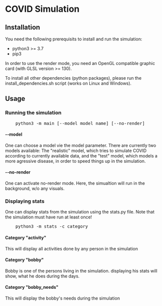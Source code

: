 # COVID Simulation

## Installation

You need the following prerequisits to install and run the simulation:

* python3 >= 3.7
* pip3

In order to use the render mode, you need an OpenGL compatible graphic card (with GLSL version >= 130).

To install all other dependencies (python packages), please run the install_dependencies.sh script (works on Linux and Windows).

## Usage

### Running the simulation

<pre>
    python3 -m main [--model model_name] [--no-render]
</pre>

#### --model

One can choose a model vie the model parameter.
There are currently two models available:
The "realistic" model, which tries to simulate COVID according to currently available data, and the "test" model, which models a more agressive disease, in order to speed things up in the simulation.

#### --no-render

One can activate no-render mode. Here, the simualtion will run in the background, w/o any visuals.

### Displaying stats

One can display stats from the simulation using the stats.py file. Note that the simulation must have run at least once!

<pre>
    python3 -m stats -c category
</pre>

#### Category "activity"

This will display all activities done by any person in the simulation

#### Category "bobby"

Bobby is one of the persons living in the simulation. displaying his stats will show, what he does during the days.

#### Category "bobby_needs"

This will display the bobby's needs during the simulation
